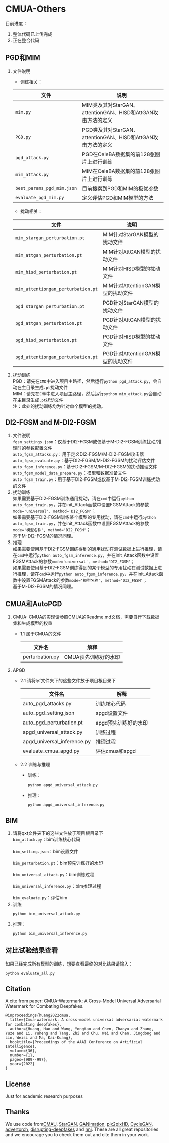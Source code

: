 # CMUA-Others

目前进度：

1. 整体代码已上传完成
2. 正在整合代码

## PGD和MIM

1. 文件说明

   - 训练相关：

   | 文件 | 说明 |
   | ---- | ---- |
   |```mim.py```|MIM类及其对StarGAN、attentionGAN、HISD和AttGAN攻击方法的定义|
   |```PGD.py```|PGD类及其对StarGAN、attentionGAN、HISD和AttGAN攻击方法的定义|
   |```pgd_attack.py```|PGD在CeleBA数据集的前128张图片上进行训练|
   |```mim_attack.py```|MIM在CeleBA数据集的前128张图片上进行训练|
   |```best_params_pgd_mim.json```|目前搜索到PGD和MIM的极优参数|
   |```evaluate_pgd_mim.py```|定义评估PGD和MIM模型的方法|
   - 扰动相关：

     
   |文件|说明|
   |---|---|
   |```mim_stargan_perturbation.pt```| MIM针对StarGAN模型的扰动文件|
   |```mim_attgan_perturbation.pt```|MIM针对AttGAN模型的扰动文件|
   |```mim_hisd_perturbation.pt```| MIM针对HISD模型的扰动文件|
   |```mim_attentiongan_perturbation.pt```|MIM针对AttentionGAN模型的扰动文件|
   |```pgd_stargan_perturbation.pt```| PGD针对StarGAN模型的扰动文件|
   |```pgd_attgan_perturbation.pt```| PGD针对AttGAN模型的扰动文件|
   |```pgd_hisd_perturbation.pt```| PGD针对HISD模型的扰动文件|
   |```pgd_attentiongan_perturbation.pt```| PGD针对AttentionGAN模型的扰动文件|

2. 扰动训练</br>
   PGD：请先在```CMD```中进入项目主路径，然后运行```python pgd_attack.py```，会自动在主目录生成```.pt```扰动文件</br>
   MIM：请先在```CMD```中进入项目主路径，然后运行```python mim_attack.py```会自动在主目录生成```.pt```扰动文件</br>
   注：此处的扰动训练均为针对单个模型的扰动。


## DI2-FGSM and M-DI2-FGSM
1. 文件说明<br>
    ```fgsm_settings.json```：仅基于DI2-FGSM或仅基于M-DI2-FGSM训练扰动/推理时的参数配置文件<br>
    ```auto_fgsm_attacks.py```：用于定义DI2-FGSM/M-DI2-FGSM攻击器<br>
    ```auto_fgsm_evaluate.py```：基于DI2-FGSM/M-DI2-FGSM的扰动评估文件<br>
    ```auto_fgsm_inference.py```：基于DI2-FGSM/M-DI2-FGSM的扰动推理文件<br>
    ```auto_fgsm_model_data_prepare.py```：模型和数据准备文件<br>
    ```auto_fgsm_train.py```：用于基于DI2-FGSM或仅基于M-DI2-FGSM训练扰动的文件<br>
2. 扰动训练<br>
    如果需要基于DI2-FGSM训练通用扰动，请在```cmd```中运行```python auto_fgsm_train.py```，并在init_Attack函数中设置FGSMAttack的参数```mode='universal', method='DI2_FGSM'```；<br>
    如果需要基于DI2-FGSM训练某个模型的专用扰动，请在```cmd```中运行```python auto_fgsm_train.py```，并在init_Attack函数中设置FGSMAttack的参数```mode='模型名称', method='DI2_FGSM'```；<br>
    基于M-DI2-FGSM的情况同理。<br>
3. 推理<br>
    如果需要使用基于DI2-FGSM训练得到的通用扰动在测试数据上进行推理，请在```cmd```中运行```python auto_fgsm_inference.py```，并在init_Attack函数中设置FGSMAttack的参数```mode='universal', method='DI2_FGSM'```；<br>
    如果需要使用基于DI2-FGSM训练得到的某个模型的专用扰动在测试数据上进行推理，请在```cmd```中运行```python auto_fgsm_inference.py```，并在init_Attack函数中设置FGSMAttack的参数```mode='模型名称', method='DI2_FGSM'```；<br>
    基于M-DI2-FGSM的情况同理。<br>

## CMUA和AutoPGD

1. CMUA: CMUA的实现请参照CMUA的Readme.md文档，需要自行下载数据集和生成模型的权重
   + 1.1 属于CMUA的文件
   
     | 文件名      | 解释 |
        | ----------- | ----------- |
        | perturbation.py      | CMUA预先训练好的水印      |

3. APGD
    + 2.1 请将lyf文件夹下的这些文件放于项目根目录下

        | 文件名      | 解释 |
        | ----------- | ----------- |
        | auto_pgd_attacks.py      | 训练核心代码      |
        |auto_pgd_setting.json       |apgd设置文件        |
        | auto_pgd_perturbation.pt   | apgd预先训练好的水印        |
        |apgd_universal_attack.py       |    训练过程  |
        |apgd_universal_inference.py       |    推理过程  |
        |evaluate_cmua_apgd.py       |  评估cmua和apgd   |

    + 2.2 训练与推理
        + 训练：

            ```python
            python apgd_universal_attack.py
            ```

        + 推理：

            ```python
            python apgd_universal_inference.py
            ```

## BIM
1. 请将qxt文件夹下的这些文件放于项目根目录下   
```bim_attack.py```：bim训练核心代码<br>     
```bim_setting.json```：bim设置文件<br>           
```bim_perturbation.pt```：bim预先训练好的水印<br>           
```bim_universal_attack.py```：bim训练过程<br>     
```bim_universal_inference.py```：bim推理过程<br>     
```bim_evaluate.py```：评估bim 
2. 训练        
     ```python       
     python bim_universal_attack.py       
     ```
3. 推理：
     ```python       
     python bim_universal_inference.py       
     ```


## 对比试验结果查看

如果已经完成所有模型的训练，想要查看最终的对比结果请输入：

```python
python evaluate_all.py
```



## Citation

A cite from paper: CMUA-Watermark: A Cross-Model Universal Adversarial Watermark for Combating Deepfakes.

```
@inproceedings{huang2022cmua,
  title={Cmua-watermark: A cross-model universal adversarial watermark for combating deepfakes},
  author={Huang, Hao and Wang, Yongtao and Chen, Zhaoyu and Zhang, Yuze and Li, Yuheng and Tang, Zhi and Chu, Wei and Chen, Jingdong and Lin, Weisi and Ma, Kai-Kuang},
  booktitle={Proceedings of the AAAI Conference on Artificial Intelligence},
  volume={36},
  number={1},
  pages={989--997},
  year={2022}
}
```

## License

Just for academic research purposes
## Thanks

We use code from[CMAU](https://github.com/VDIGPKU/CMUA-Watermark), [StarGAN](https://github.com/yunjey/stargan), [GANimation](https://github.com/vipermu/ganimation), [pix2pixHD](https://github.com/NVIDIA/pix2pixHD), [CycleGAN](https://github.com/junyanz/pytorch-CycleGAN-and-pix2pix), [advertorch](https://github.com/BorealisAI/advertorch), [disrupting-deepfakes](https://github.com/natanielruiz/disrupting-deepfakes) and [nni](https://github.com/microsoft/nni). These are all great repositories and we encourage you to check them out and cite them in your work.
